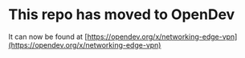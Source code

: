 # This repo has moved to OpenDev

It can now be found at [https://opendev.org/x/networking-edge-vpn](https://opendev.org/x/networking-edge-vpn)
